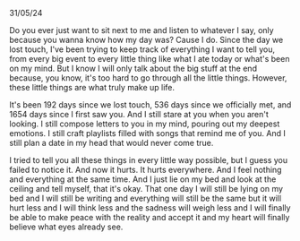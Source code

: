 31/05/24

Do you ever just want to sit next to me and listen to whatever I say, only because you wanna know how my day was? Cause I do.
Since the day we lost touch, I've been trying to keep track of everything I want to tell you, from every big event to every little thing like what I ate today or what's been on my mind. But I know I will only talk about the big stuff at the end because, you know, it's too hard to go through all the little things. However, these little things are what truly make up life.

It's been 192 days since we lost touch, 536 days since we officially met, and 1654 days since I first saw you. And I still stare at you when you aren't looking. I still compose letters to you in my mind, pouring out my deepest emotions. I still craft playlists filled with songs that remind me of you. And I still plan a date in my head that would never come true.

I tried to tell you all these things in every little way possible, but I guess you failed to notice it. And now it hurts. It hurts everywhere. And I feel nothing and everything at the same time. And I just lie on my bed and look at the ceiling and tell myself, that it's okay. That one day I will still be lying on my bed and I will still be writing and everything will still be the same but it will hurt less and I will think less and the sadness will weigh less and I will finally be able to make peace with the reality and accept it and my heart will finally believe what eyes already see.